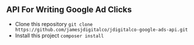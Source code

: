 ## API For Writing Google Ad Clicks
 - Clone this repository `git clone https://github.com/jamesjdigitalco/jdigitalco-google-ads-api.git`
 - Install this project `composer install`